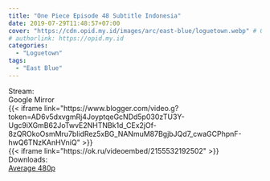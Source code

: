 ```yaml
---
title: "One Piece Episode 48 Subtitle Indonesia"
date: 2019-07-29T11:48:57+07:00
cover: "https://cdn.opid.my.id/images/arc/east-blue/loguetown.webp" # Optional, cover
# authorlink: https://opid.my.id
categories:
  - "Loguetown"
tags:
  - "East Blue"
---
```

<div class="ui menu violet borderless inverted">
  <div class="header item active">
        Stream:
    </div>
  <a class="active item" data-tab="google">
    <i class="google drive icon"></i> Google
  </a>
  <a class="item nounderline" data-tab="mirror">
    <i class="odnoklassniki icon"></i> Mirror
  </a>
</div>
<div class="ui bottom attached tab segment active" style="border:0 !important;" data-tab="google">
{{< iframe link="https://www.blogger.com/video.g?token=AD6v5dxvgmRj4JoyptqeGcNDd5p030zTU3Y-Ugc9iXGmB62JoTwvE2NHTNBk1d_CEx2jOf-8zQROkoOsmMru7blidRez5xBG_NANmuM87BgjbJQd7_cwaGCPhpnF-hwQ6TNzKAnHVniQ" >}}
</div>
<div class="ui bottom attached tab segment" style="border:0 !important;" data-tab="mirror">
{{< iframe link="https://ok.ru/videoembed/2155532192502" >}}
</div>
<div class="ui menu violet borderless inverted">
  <div class="header item active">
        Downloads:
    </div>
  <a class="item nounderline" href="https://ouo.io/1jAFP4" target="_blank" rel="dofollow"><i class="google drive icon"></i>
    Average 480p</a>
</div>